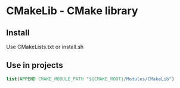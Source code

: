 # CMakeLib - CMake library

## Install

Use CMakeLists.txt or install.sh

## Use in projects

```cmake
list(APPEND CMAKE_MODULE_PATH "${CMAKE_ROOT}/Modules/CMakeLib")
```
